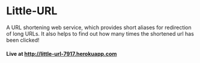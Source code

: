# Little-URL
A URL shortening web service, which provides short aliases for redirection of long URLs. It also helps to find out how many times the shortened url has been clicked!

#### Live at http://little-url-7917.herokuapp.com
